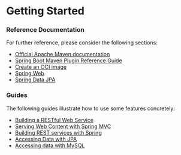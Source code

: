 # Getting Started

### Reference Documentation
For further reference, please consider the following sections:

* [Official Apache Maven documentation](https://maven.apache.org/guides/index.html)
* [Spring Boot Maven Plugin Reference Guide](https://docs.spring.io/spring-boot/docs/3.0.1-SNAPSHOT/maven-plugin/reference/html/)
* [Create an OCI image](https://docs.spring.io/spring-boot/docs/3.0.1-SNAPSHOT/maven-plugin/reference/html/#build-image)
* [Spring Web](https://docs.spring.io/spring-boot/docs/3.0.1-SNAPSHOT/reference/htmlsingle/#web)
* [Spring Data JPA](https://docs.spring.io/spring-boot/docs/3.0.1-SNAPSHOT/reference/htmlsingle/#data.sql.jpa-and-spring-data)

### Guides
The following guides illustrate how to use some features concretely:

* [Building a RESTful Web Service](https://spring.io/guides/gs/rest-service/)
* [Serving Web Content with Spring MVC](https://spring.io/guides/gs/serving-web-content/)
* [Building REST services with Spring](https://spring.io/guides/tutorials/rest/)
* [Accessing Data with JPA](https://spring.io/guides/gs/accessing-data-jpa/)
* [Accessing data with MySQL](https://spring.io/guides/gs/accessing-data-mysql/)

